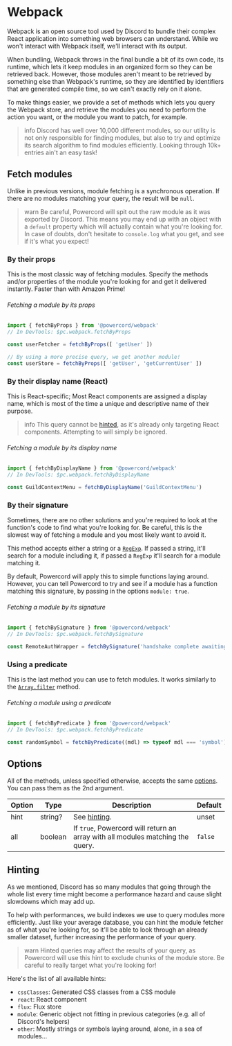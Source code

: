 <!--
  Copyright (c) 2020-2021 aetheryx & Cynthia K. Rey
  This work is licensed under a Creative Commons Attribution-NoDerivatives 4.0 International License.
  https://creativecommons.org/licenses/by-nd/4.0
-->

# Webpack
Webpack is an open source tool used by Discord to bundle their complex React application into something web browsers
can understand. While we won't interact with Webpack itself, we'll interact with its output.

When bundling, Webpack throws in the final bundle a bit of its own code, its runtime, which lets it keep modules in
an organized form so they can be retrieved back. However, those modules aren't meant to be retrieved by something
else than Webpack's runtime, so they are identified by identifiers that are generated compile time, so we can't
exactly rely on it alone.

To make things easier, we provide a set of methods which lets you query the Webpack store, and retrieve the modules
you need to perform the action you want, or the module you want to patch, for example.

>info
> Discord has well over 10,000 different modules, so our utility is not only responsible for finding modules, but also
> to try and optimize its search algorithm to find modules efficiently. Looking through 10k+ entries ain't an easy
> task!

## Fetch modules
Unlike in previous versions, module fetching is a synchronous operation. If there are no modules matching your query,
the result will be `null`.

>warn
> Be careful, Powercord will spit out the raw module as it was exported by Discord. This means you may end up with
> an object with a `default` property which will actually contain what you're looking for. In case of doubts, don't
> hesitate to `console.log` what you get, and see if it's what you expect!

### By their props
This is the most classic way of fetching modules. Specify the methods and/or properties of the module you're looking
for and get it delivered instantly. Faster than with Amazon Prime!

###### Fetching a module by its props
```js
import { fetchByProps } from '@powercord/webpack'
// In DevTools: $pc.webpack.fetchByProps

const userFetcher = fetchByProps([ 'getUser' ])

// By using a more precise query, we get another module!
const userStore = fetchByProps([ 'getUser', 'getCurrentUser' ])
```

### By their display name (React)
This is React-specific; Most React components are assigned a display name, which is most of the time a unique and
descriptive name of their purpose.

>info
> This query cannot be [hinted](#hinting), as it's already only targeting React components. Attempting to will simply
> be ignored.

###### Fetching a module by its display name
```js
import { fetchByDisplayName } from '@powercord/webpack'
// In DevTools: $pc.webpack.fetchByDisplayName

const GuildContextMenu = fetchByDisplayName('GuildContextMenu')
```

### By their signature
Sometimes, there are no other solutions and you're required to look at the function's code to find what you're
looking for. Be careful, this is the slowest way of fetching a module and you most likely want to avoid it.

This method accepts either a string or a [`RegExp`](https://developer.mozilla.org/en-US/docs/Web/JavaScript/Reference/Global_Objects/RegExp).
If passed a string, it'll search for a module including it, if passed a `RegExp` it'll search for a module matching it.

By default, Powercord will apply this to simple functions laying around. However, you can tell Powercord to try and
see if a module has a function matching this signature, by passing in the options `module: true`.

###### Fetching a module by its signature
```js
import { fetchBySignature } from '@powercord/webpack'
// In DevTools: $pc.webpack.fetchBySignature

const RemoteAuthWrapper = fetchBySignature('handshake complete awaiting remote auth')
```

### Using a predicate
This is the last method you can use to fetch modules. It works similarly to the
[`Array.filter`](https://developer.mozilla.org/en-US/docs/Web/JavaScript/Reference/Global_Objects/Array/filter)
method.

###### Fetching a module using a predicate
```js
import { fetchByPredicate } from '@powercord/webpack'
// In DevTools: $pc.webpack.fetchByPredicate

const randomSymbol = fetchByPredicate((mdl) => typeof mdl === 'symbol')
```

## Options
All of the methods, unless specified otherwise, accepts the same [options](#options). You can pass them as the 2nd
argument.

| Option | Type | Description | Default |
|---|---|---|---|
| hint | string? | See [hinting](#hinting). | unset |
| all | boolean | If `true`, Powercord will return an array with all modules matching the query. | `false` |

## Hinting
As we mentioned, Discord has so many modules that going through the whole list every time might become a performance
hazard and cause slight slowdowns which may add up.

To help with performances, we build indexes we use to query modules more efficiently. Just like your average database,
you can hint the module fetcher as of what you're looking for, so it'll be able to look through an already smaller
dataset, further increasing the performance of your query.

>warn
> Hinted queries may affect the results of your query, as Powercord will use this hint to exclude chunks of the
> module store. Be careful to really target what you're looking for!

Here's the list of all available hints:
 - `cssClasses`: Generated CSS classes from a CSS module
 - `react`: React component
 - `flux`: Flux store
 - `module`: Generic object not fitting in previous categories (e.g. all of Discord's helpers)
 - `other`: Mostly strings or symbols laying around, alone, in a sea of modules...
